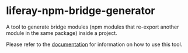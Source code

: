 # liferay-npm-bridge-generator

A tool to generate bridge modules (npm modules that re-export another module in the same package) inside a project.

Please refer to the [documentation](https://github.com/liferay/liferay-frontend-projects/tree/master/maintenance/projects/js-toolkit/docs/How-to-use-liferay-npm-bridge-generator.md) for information on how to use this tool.

